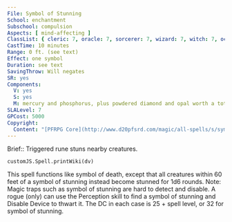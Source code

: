 ```yaml
---
File: Symbol of Stunning
School: enchantment
Subschool: compulsion
Aspects: [ mind-affecting ]
ClassList: { cleric: 7, oracle: 7, sorcerer: 7, wizard: 7, witch: 7, occultist: 5 }
CastTime: 10 minutes
Range: 0 ft. (see text)
Effect: one symbol
Duration: see text
SavingThrow: Will negates
SR: yes
Components:
  V: yes
  S: yes
  M: mercury and phosphorus, plus powdered diamond and opal worth a total of 5,000 gp
SLALevel: 7
GPCost: 5000
Copyright:
  Content: "[PFRPG Core](http://www.d20pfsrd.com/magic/all-spells/s/symbol-of-stunning)"
---
```

Brief:: Triggered rune stuns nearby creatures.

```dataviewjs
customJS.Spell.printWiki(dv)
```

This spell functions like symbol of death, except that all creatures within 60 feet of a symbol of stunning instead become stunned for 1d6 rounds.  Note: Magic traps such as symbol of stunning are hard to detect and disable. A rogue (only) can use the Perception skill to find a symbol of stunning and Disable Device to thwart it. The DC in each case is 25 + spell level, or 32 for symbol of stunning.
